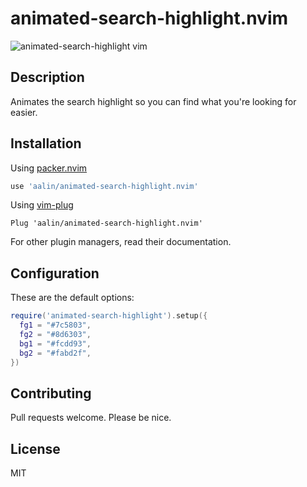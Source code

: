 animated-search-highlight.nvim
==============================

![animated-search-highlight vim](https://user-images.githubusercontent.com/41148/146956117-14137c65-1648-4bb4-aebf-6aafb1dec1a1.gif)

Description
-----------

Animates the search highlight so you can find what you're looking for easier.

Installation
------------

Using [packer.nvim](https://github.com/wbthomason/packer.nvim)

```lua
use 'aalin/animated-search-highlight.nvim'
```

Using [vim-plug](https://github.com/junegunn/vim-plug)

```vim
Plug 'aalin/animated-search-highlight.nvim'
```

For other plugin managers, read their documentation.

Configuration
-------------

These are the default options:

```lua
require('animated-search-highlight').setup({
  fg1 = "#7c5803",
  fg2 = "#8d6303",
  bg1 = "#fcdd93",
  bg2 = "#fabd2f",
})
```

Contributing
------------

Pull requests welcome. Please be nice.

License
-------

MIT
